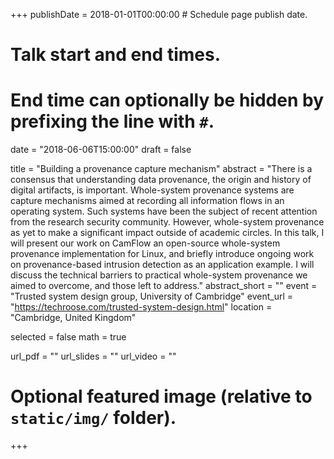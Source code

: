+++
publishDate = 2018-01-01T00:00:00  # Schedule page publish date.

# Talk start and end times.
#   End time can optionally be hidden by prefixing the line with `#`.
date = "2018-06-06T15:00:00"
draft = false

title = "Building a provenance capture mechanism"
abstract = "There is a consensus that understanding data provenance, the origin and history of digital artifacts, is important. Whole-system provenance systems are capture mechanisms aimed at recording all information flows in an operating system. Such systems have been the subject of recent attention from the research security community. However, whole-system provenance as yet to make a significant impact outside of academic circles. In this talk, I will present our work on CamFlow an open-source whole-system provenance implementation for Linux, and briefly introduce ongoing work on provenance-based intrusion detection as an application example. I will discuss the technical barriers to practical whole-system provenance we aimed to overcome, and those left to address."
abstract_short = ""
event = "Trusted system design group, University of Cambridge"
event_url = "https://techroose.com/trusted-system-design.html"
location = "Cambridge, United Kingdom"

selected = false
math = true

url_pdf = ""
url_slides = ""
url_video = ""

# Optional featured image (relative to `static/img/` folder).

+++
